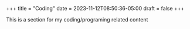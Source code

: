 +++
title = "Coding"
date = 2023-11-12T08:50:36-05:00
draft = false
+++

This is a section for my coding/programing related content